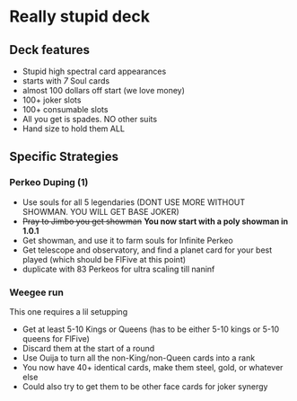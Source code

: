 # Really stupid deck
## Deck features
- Stupid high spectral card appearances
- starts with *7* Soul cards
- almost 100 dollars off start (we love money)
- 100+ joker slots
- 100+ consumable slots
- All you get is spades. NO other suits
- Hand size to hold them ALL
## Specific Strategies
### Perkeo Duping (1)
- Use souls for all 5 legendaries (DONT USE MORE WITHOUT SHOWMAN. YOU WILL GET BASE JOKER)
- ~~Pray to Jimbo you get showman~~ **You now start with a poly showman in 1.0.1**
- Get showman, and use it to farm souls for Infinite Perkeo
- Get telescope and observatory, and find a planet card for your best played (which should be FlFive at this point)
- duplicate with 83 Perkeos for ultra scaling till naninf
### Weegee run
This one requires a lil setupping
- Get at least 5-10 Kings or Queens (has to be either 5-10 kings or 5-10 queens for FlFive)
- Discard them at the start of a round
- Use Ouija to turn all the non-King/non-Queen cards into a rank
- You now have 40+ identical cards, make them steel, gold, or whatever else
- Could also try to get them to be other face cards for joker synergy
